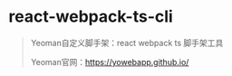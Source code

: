 # react-webpack-ts-cli
> Yeoman自定义脚手架：react webpack ts 脚手架工具
>
> Yeoman官网：https://yowebapp.github.io/
